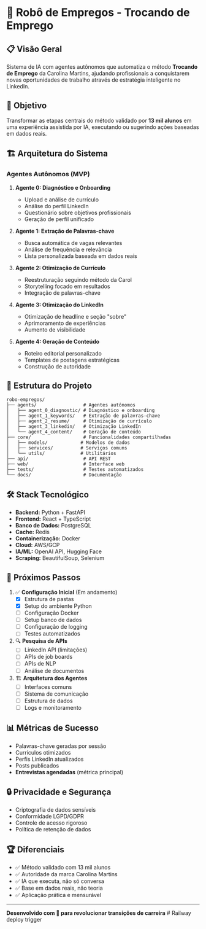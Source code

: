# 🤖 Robô de Empregos - Trocando de Emprego

## 📋 Visão Geral

Sistema de IA com agentes autônomos que automatiza o método **Trocando de Emprego** da Carolina Martins, ajudando profissionais a conquistarem novas oportunidades de trabalho através de estratégia inteligente no LinkedIn.

## 🎯 Objetivo

Transformar as etapas centrais do método validado por **13 mil alunos** em uma experiência assistida por IA, executando ou sugerindo ações baseadas em dados reais.

## 🏗️ Arquitetura do Sistema

### Agentes Autônomos (MVP)

1. **Agente 0: Diagnóstico e Onboarding**
   - Upload e análise de currículo
   - Análise do perfil LinkedIn
   - Questionário sobre objetivos profissionais
   - Geração de perfil unificado

2. **Agente 1: Extração de Palavras-chave**
   - Busca automática de vagas relevantes
   - Análise de frequência e relevância
   - Lista personalizada baseada em dados reais

3. **Agente 2: Otimização de Currículo**
   - Reestruturação seguindo método da Carol
   - Storytelling focado em resultados
   - Integração de palavras-chave

4. **Agente 3: Otimização do LinkedIn**
   - Otimização de headline e seção "sobre"
   - Aprimoramento de experiências
   - Aumento de visibilidade

5. **Agente 4: Geração de Conteúdo**
   - Roteiro editorial personalizado
   - Templates de postagens estratégicas
   - Construção de autoridade

## 📁 Estrutura do Projeto

```
robo-empregos/
├── agents/                 # Agentes autônomos
│   ├── agent_0_diagnostic/ # Diagnóstico e onboarding
│   ├── agent_1_keywords/   # Extração de palavras-chave
│   ├── agent_2_resume/     # Otimização de currículo
│   ├── agent_3_linkedin/   # Otimização LinkedIn
│   └── agent_4_content/    # Geração de conteúdo
├── core/                   # Funcionalidades compartilhadas
│   ├── models/            # Modelos de dados
│   ├── services/          # Serviços comuns
│   └── utils/             # Utilitários
├── api/                    # API REST
├── web/                    # Interface web
├── tests/                  # Testes automatizados
└── docs/                   # Documentação
```

## 🛠️ Stack Tecnológico

- **Backend:** Python + FastAPI
- **Frontend:** React + TypeScript
- **Banco de Dados:** PostgreSQL
- **Cache:** Redis
- **Containerização:** Docker
- **Cloud:** AWS/GCP
- **IA/ML:** OpenAI API, Hugging Face
- **Scraping:** BeautifulSoup, Selenium

## 🚀 Próximos Passos

1. ✅ **Configuração Inicial** (Em andamento)
   - [x] Estrutura de pastas
   - [x] Setup do ambiente Python
   - [ ] Configuração Docker
   - [ ] Setup banco de dados
   - [ ] Configuração de logging
   - [ ] Testes automatizados

2. 🔍 **Pesquisa de APIs**
   - [ ] LinkedIn API (limitações)
   - [ ] APIs de job boards
   - [ ] APIs de NLP
   - [ ] Análise de documentos

3. 🏗️ **Arquitetura dos Agentes**
   - [ ] Interfaces comuns
   - [ ] Sistema de comunicação
   - [ ] Estrutura de dados
   - [ ] Logs e monitoramento

## 📊 Métricas de Sucesso

- Palavras-chave geradas por sessão
- Currículos otimizados
- Perfis LinkedIn atualizados
- Posts publicados
- **Entrevistas agendadas** (métrica principal)

## 🔒 Privacidade e Segurança

- Criptografia de dados sensíveis
- Conformidade LGPD/GDPR
- Controle de acesso rigoroso
- Política de retenção de dados

## 🏆 Diferenciais

- ✅ Método validado com 13 mil alunos
- ✅ Autoridade da marca Carolina Martins
- ✅ IA que executa, não só conversa
- ✅ Base em dados reais, não teoria
- ✅ Aplicação prática e mensurável

---

**Desenvolvido com 💙 para revolucionar transições de carreira** # Railway deploy trigger
